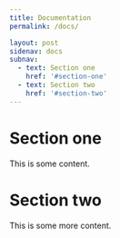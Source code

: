 ```yaml
---
title: Documentation
permalink: /docs/

layout: post
sidenav: docs
subnav:
  - text: Section one
    href: '#section-one'
  - text: Section two
    href: '#section-two'
---
```


# Section one

This is some content.

# Section two

This is some more content.

